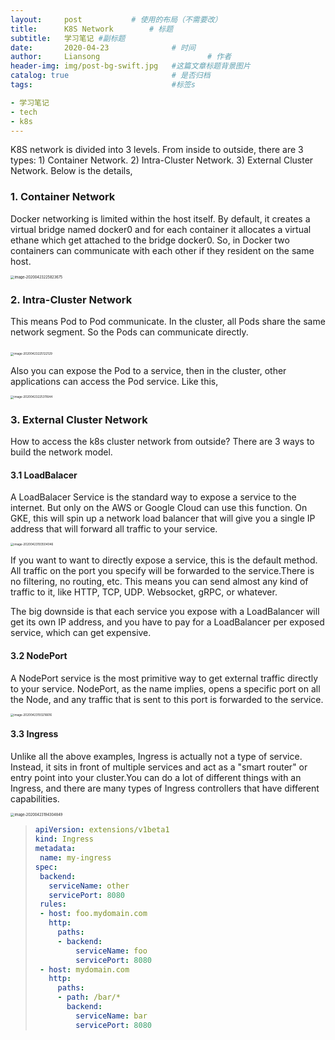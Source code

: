 ```yaml
---
layout:     post   		   # 使用的布局（不需要改）
title:      K8S Network        # 标题
subtitle:   学习笔记 #副标题
date:       2020-04-23 				# 时间
author:     Liansong 						# 作者
header-img: img/post-bg-swift.jpg 	#这篇文章标题背景图片
catalog: true 						# 是否归档
tags:								#标签s

- 学习笔记
- tech
- k8s
---
```


K8S network is divided into 3 levels. From inside to outside, there are 3 types: 1) Container Network. 2) Intra-Cluster Network. 3) External Cluster Network. Below is the details,

### 1. Container Network

Docker networking is limited within the host itself. By default, it creates a virtual bridge named docker0 and for each container it allocates a virtual ethane which get attached to the bridge docker0. So, in Docker two containers can communicate with each other if they resident on the same host.

<img src="https://tva1.sinaimg.cn/large/007S8ZIlgy1ge43fqcv1xj310e0m2q7z.jpg" alt="image-20200423225823675" style="zoom:40%;" />

### 2. Intra-Cluster Network

This means Pod to Pod communicate. In the cluster, all Pods share the same network segment. So the Pods can communicate directly.

​                                                        <img src="https://tva1.sinaimg.cn/large/007S8ZIlgy1ge438gf6o3j311y0gejxe.jpg" alt="image-20200423225122129" style="zoom:33%;" />      	   

Also you can expose the Pod to a service, then in the cluster, other applications can access the Pod service. Like this,

<img src="https://tva1.sinaimg.cn/large/007S8ZIlgy1ge43aap8l7j30u00w3wm2.jpg" alt="image-20200423225311644" style="zoom:33%;" />



### 3. External Cluster Network

How to access the k8s cluster network from outside? There are 3 ways to build the network model.

#### 3.1 LoadBalacer

A LoadBalacer Service  is the standard way to expose a service to the internet. But only on the AWS or Google Cloud can use this function. On GKE, this will spin up a network load balancer that will give you a single IP address that will forward all traffic to your service.

<img src="https://tva1.sinaimg.cn/large/007S8ZIlgy1ge3xk6fpu4j30u00x6dnd.jpg" alt="image-20200423193504046" style="zoom:33%;" />

If you want to want to directly expose a service, this is the default method. All traffic on the port you specify will be forwarded to the service.There is no filtering, no routing, etc. This means you can send almost any kind of traffic to it, like HTTP, TCP, UDP. Websocket, gRPC, or whatever.

The big downside is that each service you expose with a LoadBalancer will get its own IP address, and you have to pay for a LoadBalancer per exposed service, which can get expensive.

#### 3.2 NodePort

A NodePort service is the most primitive way to get external traffic directly to your service. NodePort, as the name implies, opens a specific port on all the Node, and any traffic that is sent to this port is forwarded to the service.

<img src="https://tva1.sinaimg.cn/large/007S8ZIlgy1ge3xha2c9xj30u00vpwqh.jpg" alt="image-20200423193216616" style="zoom:33%;" />

#### 3.3 Ingress

Unlike all the above examples, Ingress is actually not a type of service. Instead, it sits in front of multiple services and act as a "smart router" or entry point into your cluster.You can do a lot of different things with an Ingress, and there are many types of Ingress controllers that have different capabilities.

<img src="https://tva1.sinaimg.cn/large/007S8ZIlgy1ge3xshdrdlj31080mg441.jpg" alt="image-20200423194304849" style="zoom:40%;" />

>```yaml
>apiVersion: extensions/v1beta1
>kind: Ingress
>metadata:
>  name: my-ingress
>spec:
>  backend:
>    serviceName: other
>    servicePort: 8080
>  rules:
>  - host: foo.mydomain.com
>    http:
>      paths:
>      - backend:
>          serviceName: foo
>          servicePort: 8080
>  - host: mydomain.com
>    http:
>      paths:
>      - path: /bar/*
>        backend:
>          serviceName: bar
>          servicePort: 8080
>```